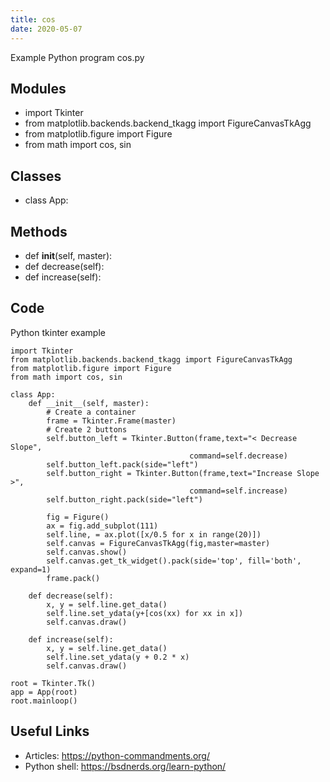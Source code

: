 ```yaml
---
title: cos
date: 2020-05-07
---
```

Example Python program cos.py

## Modules

* import Tkinter
* from matplotlib.backends.backend_tkagg import FigureCanvasTkAgg
* from matplotlib.figure import Figure
* from math import cos, sin

## Classes

* class App:

## Methods

* def __init__(self, master):
* def decrease(self):
* def increase(self):

## Code

Python tkinter example

    import Tkinter
    from matplotlib.backends.backend_tkagg import FigureCanvasTkAgg
    from matplotlib.figure import Figure
    from math import cos, sin
    
    class App:
        def __init__(self, master):
            # Create a container
            frame = Tkinter.Frame(master)
            # Create 2 buttons
            self.button_left = Tkinter.Button(frame,text="< Decrease Slope",
                                            command=self.decrease)
            self.button_left.pack(side="left")
            self.button_right = Tkinter.Button(frame,text="Increase Slope >",
                                            command=self.increase)
            self.button_right.pack(side="left")
    
            fig = Figure()
            ax = fig.add_subplot(111)
            self.line, = ax.plot([x/0.5 for x in range(20)])
            self.canvas = FigureCanvasTkAgg(fig,master=master)
            self.canvas.show()
            self.canvas.get_tk_widget().pack(side='top', fill='both', expand=1)
            frame.pack()
    
        def decrease(self):
            x, y = self.line.get_data()
            self.line.set_ydata(y+[cos(xx) for xx in x])
            self.canvas.draw()
    
        def increase(self):
            x, y = self.line.get_data()
            self.line.set_ydata(y + 0.2 * x)
            self.canvas.draw()
    
    root = Tkinter.Tk()
    app = App(root)
    root.mainloop()

## Useful Links

- Articles: https://python-commandments.org/
- Python shell: https://bsdnerds.org/learn-python/
